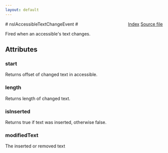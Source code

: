 ```yaml
---
layout: default
---
```

<div class='links' style='float:right'><a href="../index.html">Index</a>
<a href="http://dxr.mozilla.org/mozilla-central/source/accessible/interfaces/nsIAccessibleTextChangeEvent.idl">Source file</a>
</div>
# nsIAccessibleTextChangeEvent #
  
Fired when an accessible's text changes.  
  

## Attributes ##

### start ###
  
Returns offset of changed text in accessible.  
  

### length ###
  
Returns length of changed text.  
  

### isInserted ###
  
Returns true if text was inserted, otherwise false.  
  

### modifiedText ###
  
The inserted or removed text  
  
